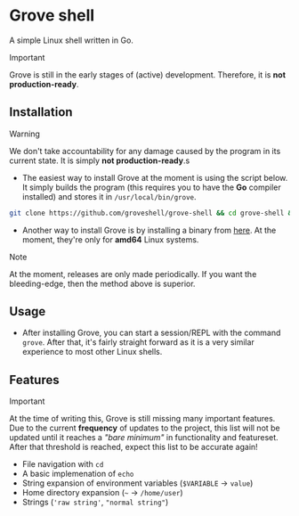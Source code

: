 # Grove shell
A simple Linux shell written in Go.

> [!IMPORTANT]
> Grove is still in the early stages of (active) development. Therefore, it is **not production-ready**.

## Installation
> [!WARNING]
> We don't take accountability for any damage caused by the program in its current state. It is simply **not production-ready**.s

- The easiest way to install Grove at the moment is using the script below. It simply builds the program (this requires you to have the **Go** compiler installed) and stores it in `/usr/local/bin/grove`.

```bash
git clone https://github.com/groveshell/grove-shell && cd grove-shell && sudo make install
```

- Another way to install Grove is by installing a binary from [here](https://github.com/groveshell/grove-shell/releases). At the moment, they're only for **amd64** Linux systems.
> [!NOTE]
> At the moment, releases are only made periodically. If you want the bleeding-edge, then the method above is superior.

## Usage
- After installing Grove, you can start a session/REPL with the command `grove`. After that, it's fairly straight forward as it is a very similar experience to most other Linux shells.

## Features
> [!IMPORTANT]
> At the time of writing this, Grove is still missing many important features. Due to the current **frequency** of updates to the project, this list will not be updated until it reaches a *"bare minimum"* in functionality and featureset. After that threshold is reached, expect this list to be accurate again!

- File navigation with `cd`
- A basic implemenation of `echo`
- String expansion of environment variables (`$VARIABLE` -> `value`)
- Home directory expansion (`~` -> `/home/user`)
- Strings (`'raw string'`, `"normal string"`)